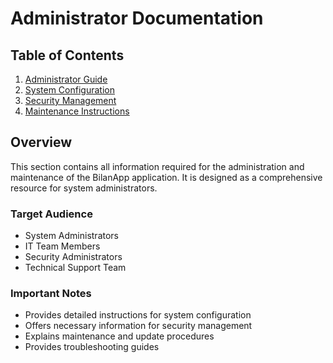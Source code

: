 # Administrator Documentation

## Table of Contents
1. [Administrator Guide](admin-guide.md)
2. [System Configuration](configuration.md)
3. [Security Management](security.md)
4. [Maintenance Instructions](maintenance.md)

## Overview

This section contains all information required for the administration and maintenance of the BilanApp application. It is designed as a comprehensive resource for system administrators.

### Target Audience
- System Administrators
- IT Team Members
- Security Administrators
- Technical Support Team

### Important Notes
- Provides detailed instructions for system configuration
- Offers necessary information for security management
- Explains maintenance and update procedures
- Provides troubleshooting guides 